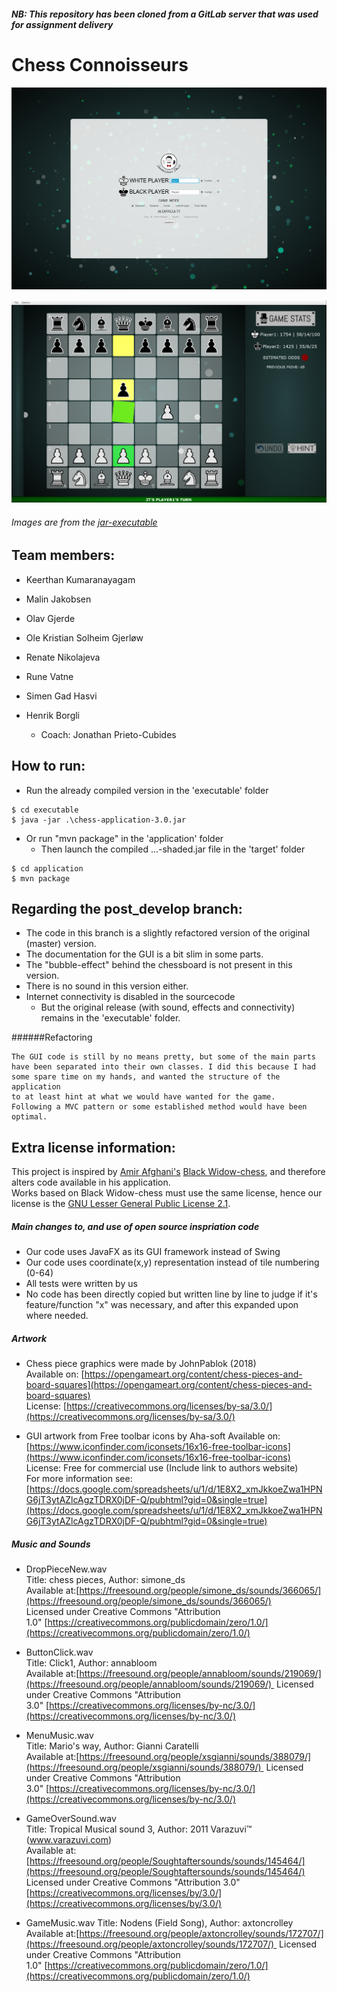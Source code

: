 ##### *NB: This repository has been cloned from a GitLab server that was used for assignment delivery*

# Chess Connoisseurs

![example1](/docs/slides/example1.PNG)

![example2](/docs/slides/example2.PNG)

###### Images are from the [jar-executable](/executable/chess-application-3.0.jar)

Team members:
------
+ Keerthan Kumaranayagam
+ Malin Jakobsen
+ Olav Gjerde
+ Ole Kristian Solheim Gjerløw
+ Renate Nikolajeva
+ Rune Vatne
+ Simen Gad Hasvi
+ Henrik Borgli

    + Coach: Jonathan Prieto-Cubides
 
How to run:
----
+ Run the already compiled version in the 'executable' folder

```
$ cd executable
$ java -jar .\chess-application-3.0.jar
```


+ Or run "mvn package" in the 'application' folder
   - Then launch the compiled ...-shaded.jar file in the 'target' folder

```
$ cd application
$ mvn package
```

Regarding the post_develop branch:
---
+ The code in this branch is a slightly refactored version of the original (master) version.   
+ The documentation for the GUI is a bit slim in some parts.  
+ The "bubble-effect" behind the chessboard is not present in this version.
+ There is no sound in this version either.
+ Internet connectivity is disabled in the sourcecode
   - But the original release (with sound, effects and connectivity) remains in the 'executable' folder.  
   
######Refactoring  

    The GUI code is still by no means pretty, but some of the main parts  
    have been separated into their own classes. I did this because I had  
    some spare time on my hands, and wanted the structure of the application  
    to at least hint at what we would have wanted for the game.  
    Following a MVC pattern or some established method would have been optimal.

Extra license information:
---
This project is inspired by [Amir Afghani's](https://github.com/amir650) [Black Widow-chess](https://github.com/amir650/BlackWidow-Chess), and therefore alters code available in his application.   
Works based on Black Widow-chess must use the same license, hence our license is the [GNU Lesser General Public License 2.1](https://www.gnu.org/licenses/old-licenses/lgpl-2.1.html).  
##### Main changes to, and use of open source inspriation code

+ Our code uses JavaFX as its GUI framework instead of Swing
+ Our code uses coordinate(x,y) representation instead of tile numbering (0-64)
+ All tests were written by us
+ No code has been directly copied but written line by line to judge if it's  
  feature/function "x" was necessary, and after this expanded upon where needed.  

##### Artwork
+ Chess piece graphics were made by JohnPablok (2018)   
  Available on: [https://opengameart.org/content/chess-pieces-and-board-squares](https://opengameart.org/content/chess-pieces-and-board-squares)  
  License: [https://creativecommons.org/licenses/by-sa/3.0/](https://creativecommons.org/licenses/by-sa/3.0/)
  
+ GUI artwork from Free toolbar icons by Aha-soft
  Available on: [https://www.iconfinder.com/iconsets/16x16-free-toolbar-icons](https://www.iconfinder.com/iconsets/16x16-free-toolbar-icons)
  License: Free for commercial use (Include link to authors website)  
  For more information see: [https://docs.google.com/spreadsheets/u/1/d/1E8X2_xmJkkoeZwa1HPNG6jT3ytAZlcAgzTDRX0jDF-Q/pubhtml?gid=0&single=true](https://docs.google.com/spreadsheets/u/1/d/1E8X2_xmJkkoeZwa1HPNG6jT3ytAZlcAgzTDRX0jDF-Q/pubhtml?gid=0&single=true)
  
##### Music and Sounds
+ DropPieceNew.wav  
  Title: chess pieces, Author: simone_ds  
  Available at:[https://freesound.org/people/simone_ds/sounds/366065/](https://freesound.org/people/simone_ds/sounds/366065/)  
  Licensed under Creative Commons "Attribution 1.0" [https://creativecommons.org/publicdomain/zero/1.0/](https://creativecommons.org/publicdomain/zero/1.0/)

+ ButtonClick.wav  
  Title: Click1, Author: annabloom  
  Available at:[https://freesound.org/people/annabloom/sounds/219069/](https://freesound.org/people/annabloom/sounds/219069/)  
  Licensed under Creative Commons "Attribution 3.0" [https://creativecommons.org/licenses/by-nc/3.0/](https://creativecommons.org/licenses/by-nc/3.0/)

+ MenuMusic.wav  
  Title: Mario's way, Author: Gianni Caratelli  
  Available at:[https://freesound.org/people/xsgianni/sounds/388079/](https://freesound.org/people/xsgianni/sounds/388079/)  
  Licensed under Creative Commons "Attribution 3.0" [https://creativecommons.org/licenses/by-nc/3.0/](https://creativecommons.org/licenses/by-nc/3.0/)

+ GameOverSound.wav  
  Title: Tropical Musical sound 3, Author: 2011 Varazuvi™ (www.varazuvi.com)  
  Available at:[https://freesound.org/people/Soughtaftersounds/sounds/145464/](https://freesound.org/people/Soughtaftersounds/sounds/145464/)  
  Licensed under Creative Commons "Attribution 3.0" [https://creativecommons.org/licenses/by/3.0/](https://creativecommons.org/licenses/by/3.0/)

+ GameMusic.wav
  Title: Nodens (Field Song), Author: axtoncrolley  
  Available at:[https://freesound.org/people/axtoncrolley/sounds/172707/](https://freesound.org/people/axtoncrolley/sounds/172707/)  
  Licensed under Creative Commons "Attribution 1.0" [https://creativecommons.org/publicdomain/zero/1.0/](https://creativecommons.org/publicdomain/zero/1.0/)

